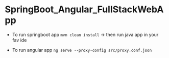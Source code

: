 # SpringBoot_Angular_FullStackWebApp

- To run springboot app
  `mvn clean install` -> then run java app in your fav ide

- To run angular app
 `ng serve --proxy-config src/proxy.conf.json`